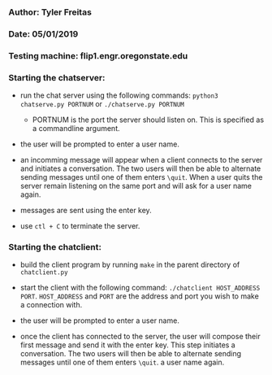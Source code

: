 ### Author: Tyler Freitas
### Date: 05/01/2019

### Testing machine: flip1.engr.oregonstate.edu

### Starting the chatserver:

- run the chat server using the following commands: 
`python3 chatserve.py PORTNUM` or `./chatserve.py PORTNUM`
    - PORTNUM is the port the server should listen on. This is specified as a 
commandline argument.

- the user will be prompted to enter a user name.

- an incomming message will appear when a client connects to the server and
initiates a conversation. The two users will then be able to alternate sending
messages until one of them enters `\quit`. When a user quits the server remain
listening on the same port and will ask for a user name again.

- messages are sent using the enter key.

- use `ctl + C` to terminate the server.


### Starting the chatclient:

- build the client program by running `make` in the parent directory of
`chatclient.py`

- start the client with the following command: 
`./chatclient HOST_ADDRESS PORT`. `HOST_ADDRESS` and `PORT` are the address
and port you wish to make a connection with.

- the user will be prompted to enter a user name.

- once the client has connected to the server, the user will compose their
first message and send it with the enter key.  This step initiates a 
conversation. The two users will then be able to alternate sending
messages until one of them enters `\quit`. a user name again.
